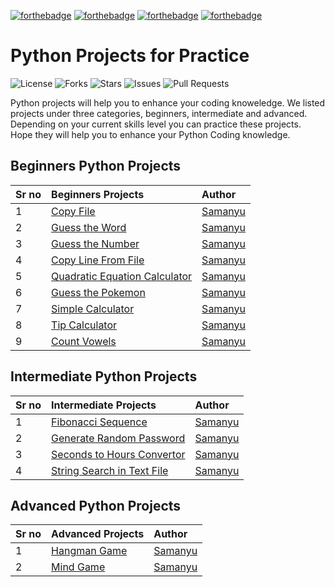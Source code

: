[![forthebadge](https://forthebadge.com/images/badges/made-with-python.svg)](https://forthebadge.com)
[![forthebadge](https://forthebadge.com/images/badges/built-by-developers.svg)](https://forthebadge.com)
[![forthebadge](https://forthebadge.com/images/badges/open-source.svg)](https://forthebadge.com)
[![forthebadge](https://forthebadge.com/images/badges/built-with-love.svg)](https://forthebadge.com)


# Python Projects for Practice

![License](https://img.shields.io/badge/License-MIT-green.svg)
![Forks](https://img.shields.io/github/forks/pythonhub-org/python-projects)
![Stars](https://img.shields.io/github/stars/pythonhub-org/python-projects)
![Issues](https://img.shields.io/github/issues/pythonhub-org/python-projects)
![Pull Requests](https://img.shields.io/github/issues-pr/pythonhub-org/python-projects?)



Python projects will help you to enhance your coding knoweledge. We listed projects under three categories, beginners, intermediate and advanced. Depending on your current skills level you can practice these projects. Hope they will help you to enhance your Python Coding knowledge.

## Beginners Python Projects

| Sr no        | Beginners Projects | Author | 
|:-------------|:------------------|:------|
|1| [Copy File](https://github.com/pythonhub-org/py-projects/tree/main/projects/beginners/copy_file) | [Samanyu](https://github.com/samanyuw)|
|2| [Guess the Word](https://github.com/pythonhub-org/py-projects/tree/main/projects/beginners/guess_the_word) | [Samanyu](https://github.com/samanyuw)|
|3| [Guess the Number](https://github.com/pythonhub-org/py-projects/tree/main/projects/beginners/guess_the_number) | [Samanyu](https://github.com/samanyuw)|
|4| [Copy Line From File](https://github.com/pythonhub-org/py-projects/tree/main/projects/beginners/copy_line_from_file) | [Samanyu](https://github.com/samanyuw)|
|5| [Quadratic Equation Calculator](https://github.com/pythonhub-org/py-projects/tree/main/projects/beginners/quadratic_equation_calculator) | [Samanyu](https://github.com/samanyuw)|
|6| [Guess the Pokemon](https://github.com/pythonhub-org/py-projects/tree/main/projects/beginners/guess_the_pokemon) | [Samanyu](https://github.com/samanyuw)|
|7| [Simple Calculator](https://github.com/pythonhub-org/py-projects/tree/main/projects/beginners/simple_calculator) | [Samanyu](https://github.com/samanyuw)|
|8| [Tip Calculator](https://github.com/pythonhub-org/py-projects/tree/main/projects/beginners/tip_calculator) | [Samanyu](https://github.com/samanyuw)|
|9| [Count Vowels](https://github.com/pythonhub-org/py-projects/tree/main/projects/beginners/count_vowels) | [Samanyu](https://github.com/samanyuw)|


## Intermediate Python Projects

| Sr no        | Intermediate Projects | Author | 
|:-------------|:------------------|:------|
|1| [Fibonacci Sequence](https://github.com/pythonhub-org/py-projects/tree/main/projects/intermediate/fibonacci_sequence) | [Samanyu](https://github.com/samanyuw)|
|2| [Generate Random Password](https://github.com/pythonhub-org/py-projects/tree/main/projects/intermediate/generate_random_password) | [Samanyu](https://github.com/samanyuw)|
|3| [Seconds to Hours Convertor](https://github.com/pythonhub-org/py-projects/tree/main/projects/intermediate/seconds_to_hours_convertor) | [Samanyu](https://github.com/samanyuw)|
|4| [String Search in Text File](https://github.com/pythonhub-org/py-projects/tree/main/projects/intermediate/string_search_in_text_files) | [Samanyu](https://github.com/samanyuw)|

## Advanced Python Projects

| Sr no        | Advanced Projects | Author | 
|:-------------|:------------------|:------|
|1| [Hangman Game](https://github.com/pythonhub-org/py-projects/tree/main/projects/advanced/hangman_game) | [Samanyu](https://github.com/samanyuw)|
|2| [Mind Game](https://github.com/pythonhub-org/py-projects/tree/main/projects/advanced/mind_game) | [Samanyu](https://github.com/samanyuw)|




